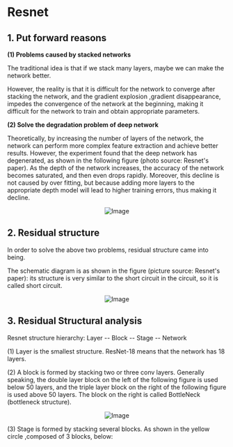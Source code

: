 # Resnet
  
## 1. Put forward reasons  

**(1) Problems caused by stacked networks**  

The traditional idea is that if we stack many layers, maybe we can make the network better.

However, the reality is that it is difficult for the network to converge after stacking the network, and the gradient explosion ,gradient disappearance, impedes the convergence of the network at the beginning, making it difficult for the network to train and obtain appropriate parameters.

**(2) Solve the degradation problem of deep network**

Theoretically, by increasing the number of layers of the network, the network can perform more complex feature extraction and achieve better results. However, the experiment found that the deep network has degenerated, as shown in the following figure (photo source: Resnet&#39;s paper). As the depth of the network increases, the accuracy of the network becomes saturated, and then even drops rapidly. Moreover, this decline is not caused by over fitting, but because adding more layers to the appropriate depth model will lead to higher training errors, thus making it decline.

<div align="center">
  <img src="https://github.com/Dalen980512/dalen.github.io/assets/167549754/1a6f9855-811e-484b-b319-754c39075cac" alt="Image" />
</div>

## 2. Residual structure
In order to solve the above two problems, residual structure came into being.

The schematic diagram is as shown in the figure (picture source: Resnet&#39;s paper): its structure is very similar to the short circuit in the circuit, so it is called short circuit.

<div align="center">
  <img src="https://github.com/Dalen980512/dalen.github.io/assets/167549754/e592b0e7-9c33-41e0-8e3a-efd436839a99" alt="Image" />
</div>

## 3. Residual Structural analysis  
  
Resnet structure hierarchy: Layer -- Block -- Stage -- Network

(1) Layer is the smallest structure. ResNet-18 means that the network has 18 layers.

(2) A block is formed by stacking two or three conv layers. Generally speaking, the double layer block on the left of the following figure is used below 50 layers, and the triple layer block on the right of the following figure is used above 50 layers. The block on the right is called BottleNeck (bottleneck structure).

<div align="center">
  <img src="https://github.com/Dalen980512/dalen.github.io/assets/167549754/626fdd33-ec5a-4a85-a2ee-8785477d21a6" alt="Image" />
</div>

(3) Stage is formed by stacking several blocks. As shown in the yellow circle ,composed of 3 blocks, below:  

<div align="center">
